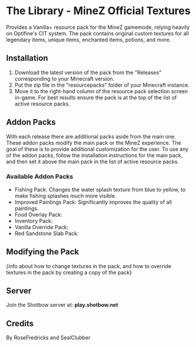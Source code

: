 # The Library - MineZ Official Textures
Provides a Vanilla+ resource pack for the MineZ gamemode, relying heavily on Optifine's CIT system. The pack contains original custom textures for all legendary items, unique items, enchanted items, potions, and more. 

## Installation
1. Download the latest version of the pack from the "Releases" corresponding to your Minecraft version. 
2. Put the zip file in the "resourcepacks" folder of your Minecraft instance.
3. Move it to the right-hand column of the resource pack selection screen in-game. For best results ensure the pack is at the top of the list of active resource packs.

## Addon Packs
With each release there are additional packs aside from the main one. These addon packs modify the main pack or the MineZ experience. The goal of these is to provide additional customization for the user. To use any of the addon packs, follow the installation instructions for the main pack, and then set it above the main pack in the list of active resource packs.

### Available Addon Packs
- Fishing Pack: Changes the water splash texture from blue to yellow, to make fishing splashes much more visible.
- Improved Paintings Pack: Significantly improves the quality of all paintings.
- Food Overlay Pack: 
- Inventory Pack: 
- Vanilla Override Pack: 
- Red Sandstone Slab Pack: 

## Modifying the Pack
{info about how to change textures in the pack, and how to override textures in the pack by creating a copy of the pack}

## Server
Join the Shotbow server at: **play.shotbow.net**

## Credits
By RoseFredricks and SealClubber
